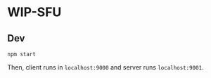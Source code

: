 # WIP-SFU

## Dev

```
npm start
```

Then, client runs in `localhost:9000` and server runs `localhost:9001`.
